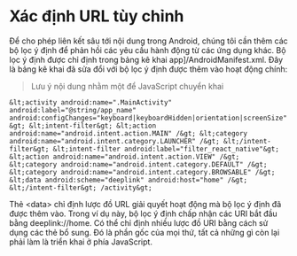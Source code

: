 # Xác định URL tùy chỉnh

Để cho phép liên kết sâu tới nội dung trong Android, chúng tôi cần thêm các bộ lọc ý định để phản hồi các yêu cầu hành động từ các ứng dụng khác. Bộ lọc ý định được chỉ định trong bảng kê khai app]/AndroidManifest.xml. Đây là bảng kê khai đã sửa đổi với bộ lọc ý định được thêm vào hoạt động chính:

> Lưu ý nội dung nhằm một để JavaScript chuyển khai 

`&lt;activity android:name=".MainActivity" android:label="@string/app_name" android:configChanges="keyboard|keyboardHidden|orientation|screenSize"&gt;
  &lt;intent-filter&gt;
    &lt;action android:name="android.intent.action.MAIN" /&gt;
    &lt;category android:name="android.intent.category.LAUNCHER" /&gt;
  &lt;/intent-filter&gt;
  &lt;intent-filter android:label="filter_react_native"&gt;
    &lt;action android:name="android.intent.action.VIEW" /&gt;
    &lt;category android:name="android.intent.category.DEFAULT" /&gt;
    &lt;category android:name="android.intent.category.BROWSABLE" /&gt;
    &lt;data android:scheme="deeplink" android:host="home" /&gt;
  &lt;/intent-filter&gt;
/activity&gt;`

Thẻ &lt;data&gt; chỉ định lược đồ URL giải quyết hoạt động mà bộ lọc ý định đã được thêm vào. Trong ví dụ này, bộ lọc ý định chấp nhận các URI bắt đầu bằng deeplink://home. Có thể chỉ định nhiều lược đồ URI bằng cách sử dụng các thẻ <data> bổ sung. Đó là phần gốc của mọi thứ, tất cả những gì còn lại phải làm là triển khai ở phía JavaScript.
